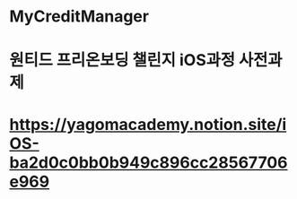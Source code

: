 # MyCreditManager

# 원티드 프리온보딩 챌린지 iOS과정 사전과제
# https://yagomacademy.notion.site/iOS-ba2d0c0bb0b949c896cc28567706e969
